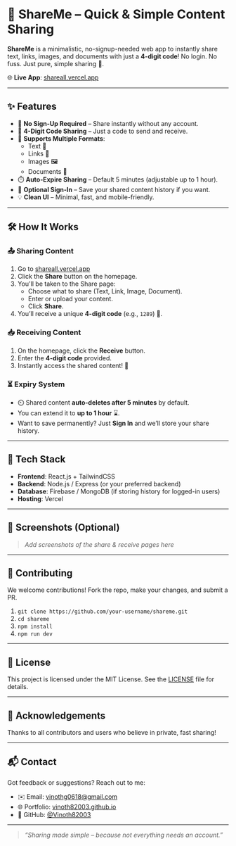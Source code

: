 # 🚀 ShareMe – Quick & Simple Content Sharing

**ShareMe** is a minimalistic, no-signup-needed web app to instantly share text, links, images, and documents with just a **4-digit code**! No login. No fuss. Just pure, simple sharing 🔄.

🌐 **Live App**: [shareall.vercel.app](https://shareall.vercel.app)

---

## ✨ Features

- 🔐 **No Sign-Up Required** – Share instantly without any account.
- 🔢 **4-Digit Code Sharing** – Just a code to send and receive.
- 📎 **Supports Multiple Formats**:
  - Text 📝
  - Links 🔗
  - Images 🖼️
  - Documents 📄
- ⏱️ **Auto-Expire Sharing** – Default 5 minutes (adjustable up to 1 hour).
- 👤 **Optional Sign-In** – Save your shared content history if you want.
- 💡 **Clean UI** – Minimal, fast, and mobile-friendly.

---

## 🛠️ How It Works

### 📤 Sharing Content

1. Go to [shareall.vercel.app](https://shareall.vercel.app/)
2. Click the **Share** button on the homepage.
3. You'll be taken to the Share page:
   - Choose what to share (Text, Link, Image, Document).
   - Enter or upload your content.
   - Click **Share**.
4. You’ll receive a unique **4-digit code** (e.g., `1289`) 🔐.

### 📥 Receiving Content

1. On the homepage, click the **Receive** button.
2. Enter the **4-digit code** provided.
3. Instantly access the shared content! 🎉

### ⏳ Expiry System

- ⏲️ Shared content **auto-deletes after 5 minutes** by default.
- You can extend it to **up to 1 hour** ⌛.
- Want to save permanently? Just **Sign In** and we’ll store your share history.

---

## 🧪 Tech Stack

- **Frontend**: React.js + TailwindCSS
- **Backend**: Node.js / Express (or your preferred backend)
- **Database**: Firebase / MongoDB (if storing history for logged-in users)
- **Hosting**: Vercel

---

## 📸 Screenshots (Optional)

> _Add screenshots of the share & receive pages here_

---

## 🤝 Contributing

We welcome contributions! Fork the repo, make your changes, and submit a PR.

1. `git clone https://github.com/your-username/shareme.git`
2. `cd shareme`
3. `npm install`
4. `npm run dev`

---

## 📄 License

This project is licensed under the MIT License. See the [LICENSE](./LICENSE) file for details.

---

## 🙌 Acknowledgements

Thanks to all contributors and users who believe in private, fast sharing!

---

## 📬 Contact

Got feedback or suggestions? Reach out to me:

- ✉️ Email: vinothg0618@gmail.com
- 🌐 Portfolio: [vinoth82003.github.io](https://vinoth82003.github.io)
- 🔗 GitHub: [@Vinoth82003](https://github.com/Vinoth82003)

---

> _“Sharing made simple – because not everything needs an account.”_
